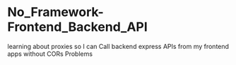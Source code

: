 # No_Framework-Frontend_Backend_API
learning about proxies so I can Call backend express APIs from my frontend apps without CORs Problems
